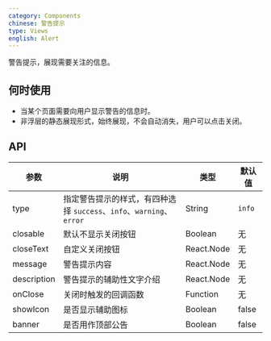 ```yaml
---
category: Components
chinese: 警告提示
type: Views
english: Alert
---
```


警告提示，展现需要关注的信息。

## 何时使用

- 当某个页面需要向用户显示警告的信息时。
- 非浮层的静态展现形式，始终展现，不会自动消失，用户可以点击关闭。

## API

| 参数        | 说明                                                      | 类型        | 默认值 |
|----------- |---------------------------------------------------------  | ---------- |-------|
| type       | 指定警告提示的样式，有四种选择 `success`、`info`、`warning`、`error`   | String     | `info`    |
| closable   | 默认不显示关闭按钮                                  | Boolean   | 无    |
| closeText  | 自定义关闭按钮                                     | React.Node   | 无    |
| message    | 警告提示内容                                       | React.Node   | 无    |
| description | 警告提示的辅助性文字介绍                            | React.Node   | 无    |
| onClose     | 关闭时触发的回调函数                                | Function   | 无    |
| showIcon   | 是否显示辅助图标                                 | Boolean   | false    |
| banner   | 是否用作顶部公告                                 | Boolean   | false    |

